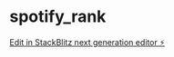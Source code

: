 # spotify_rank

[Edit in StackBlitz next generation editor ⚡️](https://stackblitz.com/~/github.com/favvyosii/spotify_rank)